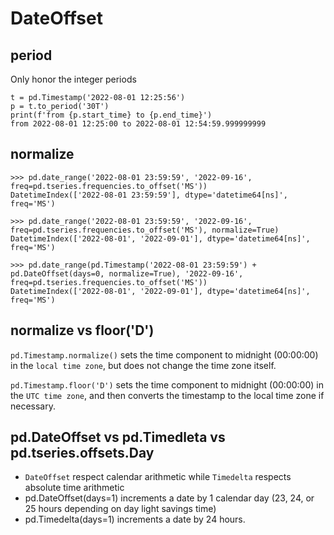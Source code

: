 # DateOffset

## period
Only honor the integer periods
```
t = pd.Timestamp('2022-08-01 12:25:56')
p = t.to_period('30T')
print(f'from {p.start_time} to {p.end_time}')
from 2022-08-01 12:25:00 to 2022-08-01 12:54:59.999999999
```

## normalize
```
>>> pd.date_range('2022-08-01 23:59:59', '2022-09-16', freq=pd.tseries.frequencies.to_offset('MS'))
DatetimeIndex(['2022-08-01 23:59:59'], dtype='datetime64[ns]', freq='MS')

>>> pd.date_range('2022-08-01 23:59:59', '2022-09-16', freq=pd.tseries.frequencies.to_offset('MS'), normalize=True)
DatetimeIndex(['2022-08-01', '2022-09-01'], dtype='datetime64[ns]', freq='MS')

>>> pd.date_range(pd.Timestamp('2022-08-01 23:59:59') + pd.DateOffset(days=0, normalize=True), '2022-09-16', freq=pd.tseries.frequencies.to_offset('MS'))
DatetimeIndex(['2022-08-01', '2022-09-01'], dtype='datetime64[ns]', freq='MS')
```

## normalize vs floor('D')
`pd.Timestamp.normalize()` sets the time component to midnight (00:00:00) in the `local time zone`, but does not change the time zone itself.

`pd.Timestamp.floor('D')` sets the time component to midnight (00:00:00) in the `UTC time zone`, and then converts the timestamp to the local time zone if necessary.

## pd.DateOffset vs pd.Timedleta vs pd.tseries.offsets.Day
- `DateOffset` respect calendar arithmetic while `Timedelta` respects absolute time arithmetic
- pd.DateOffset(days=1) increments a date by 1 calendar day (23, 24, or 25 hours depending on day light savings time)
- pd.Timedelta(days=1) increments a date by 24 hours.
